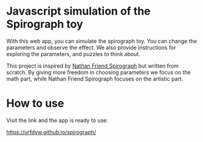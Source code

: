 # Javascript simulation of the Spirograph toy 

With this web app, you can simulate the spirograph toy. You can change the parameters and observe the effect. We also provide instructions for exploring the parameters, and puzzles to think about.

This project is inspired by [Nathan Friend Spirograph](https://nathanfriend.io/inspirograph/) but written from scratch. By giving more freedom in choosing parameters we focus on the math part, while Nathan Friend Spirograph focuses on the artistic part.

# How to use

Visit the link and the app is ready to use:

https://urfdvw.github.io/spirograph/

